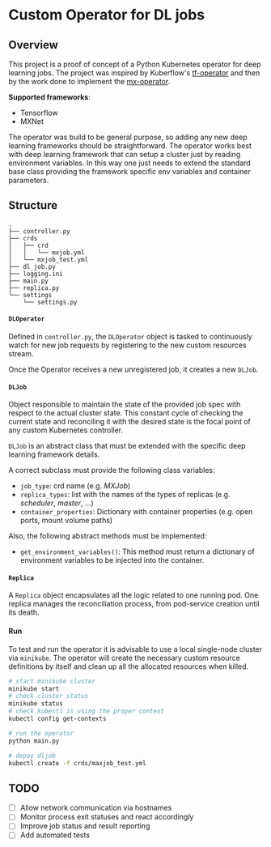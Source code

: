 # Custom Operator for DL jobs

## Overview

This project is a proof of concept of a Python Kubernetes operator for deep learning jobs. The project was inspired by Kuberflow's [tf-operator](https://github.com/kubeflow/tf-operator) and then by the work done to implement the [mx-operator](https://github.com/StefanoFioravanzo/mx-operator).

**Supported frameworks**:

- Tensorflow
- MXNet

The operator was build to be general purpose, so adding any new deep learning frameworks should be straightforward. The operator works best with deep learning framework that can setup a cluster just by reading environment variables. In this way one just needs to extend the standard base class providing the framework specific env variables and container parameters.

## Structure

```
.
├── controller.py
├── crds
│   ├── crd
│   │   └── mxjob.yml
│   └── mxjob_test.yml
├── dl_job.py
├── logging.ini
├── main.py
├── replica.py
└── settings
    └── settings.py
```

#### `DLOperator`

Defined in `controller.py`, the `DLOperator` object is tasked to continuously watch for new job requests by registering to the new custom resources stream.

Once the Operator receives a new unregistered job, it creates a new `DLJob`.

#### `DLJob`

Object responsible to maintain the state of the provided job spec with respect to the actual cluster state. This constant cycle of checking the current state and reconciling it with the desired state is the focal point of any custom Kubernetes controller. 

`DLJob` is an abstract class that must be extended with the specific deep learning framework details.

A correct subclass must provide the following class variables:

- `job_type`: crd name (e.g. _MXJob_)
- `replica_types`: list with the names of the types of replicas (e.g. _scheduler_, _master_, ...)
- `container_properties`: Dictionary with container properties (e.g. open ports, mount volume paths)

Also, the following abstract methods must be implemented:

- `get_environment_variables()`: This method must return a dictionary of environment variables to be injected into the container.

#### `Replica`

A `Replica` object encapsulates all the logic related to one running pod. One replica manages the reconciliation process, from pod-service creation until its death.

#### Run

To test and run the operator it is advisable to use a local single-node cluster via `minikube`. The operator will create the necessary custom resource definitions by itself and clean up all the allocated resources when killed.

```bash
# start minikube cluster
minikube start
# check cluster status
minikube status  
# check kubectl is using the proper context
kubectl config get-contexts

# run the operator
python main.py

# depoy dljob
kubectl create -f crds/maxjob_test.yml
```

## TODO

- [ ] Allow network communication via hostnames
- [ ] Monitor process exit statuses and react accordingly
- [ ] Improve job status and result reporting
- [ ] Add automated tests